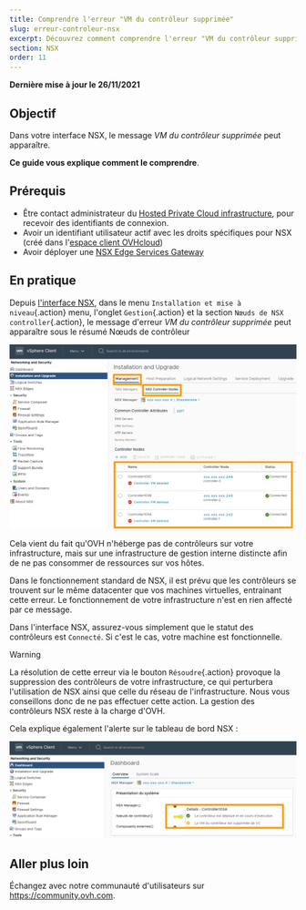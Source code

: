 ```yaml
---
title: Comprendre l'erreur "VM du contrôleur supprimée"
slug: erreur-controleur-nsx
excerpt: Découvrez comment comprendre l'erreur "VM du contrôleur supprimée"
section: NSX
order: 11
---
```


**Dernière mise à jour le 26/11/2021**

## Objectif

Dans votre interface NSX, le message *VM du contrôleur supprimée* peut apparaître.

**Ce guide vous explique comment le comprendre**.


## Prérequis

- Être contact administrateur du [Hosted Private Cloud infrastructure](https://www.ovhcloud.com/fr/enterprise/products/hosted-private-cloud/), pour recevoir des identifiants de connexion.
- Avoir un identifiant utilisateur actif avec les droits spécifiques pour NSX (créé dans l'[espace client OVHcloud](https://www.ovh.com/auth/?action=gotomanager&from=https://www.ovh.com/fr/&ovhSubsidiary=fr))
- Avoir déployer une [NSX Edge Services Gateway](https://docs.ovh.com/fr/private-cloud/comment-deployer-une-nsx-edge-gateway/)


## En pratique

Depuis [l'interface NSX](https://docs.ovh.com/fr/private-cloud/acceder-a-l-interface-de-gestion-nsx/), dans le menu `Installation et mise à niveau`{.action} menu, l'onglet `Gestion`{.action} et la section `Nœuds de NSX controller`{.action}, le message d'erreur *VM du contrôleur supprimée* peut apparaître sous le résumé Nœuds de contrôleur

![Erreur VM du contrôleur supprimée](images/en01control.png)


Cela vient du fait qu'OVH n'héberge pas de contrôleurs sur votre infrastructure, mais sur une infrastructure de gestion interne distincte afin de ne pas consommer de ressources sur vos hôtes.

Dans le fonctionnement standard de NSX, il est prévu que les contrôleurs se trouvent sur le même datacenter que vos machines virtuelles, entrainant cette erreur. Le fonctionnement de votre infrastructure n'est en rien affecté par ce message.

Dans l'interface NSX, assurez-vous simplement que le statut des contrôleurs est `Connecté`. Si c'est le cas, votre machine est fonctionnelle.


> [!warning]
>
> La résolution de cette erreur via le bouton `Résoudre`{.action} provoque la suppression des contrôleurs de votre infrastructure, ce qui perturbera l'utilisation de NSX ainsi que celle du réseau de l'infrastructure. Nous vous conseillons donc de ne pas effectuer cette action. La gestion des contrôleurs NSX reste à la charge d'OVH.
> 

Cela explique également l'alerte sur le tableau de bord NSX :

![Alerte sur l'interface NSX](images/en02control.png)


## Aller plus loin

Échangez avec notre communauté d'utilisateurs sur <https://community.ovh.com>.

